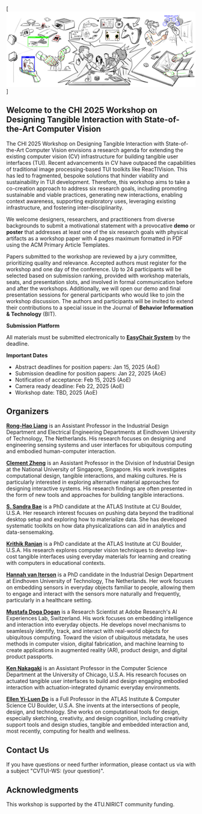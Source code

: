 <!-- <link rel="shortcut icon" type="image/x-icon" href="icon.png"> -->

[![Banner](/img/banner.png)]

## Welcome to the CHI 2025 Workshop on **Designing Tangible Interaction with State-of-the-Art Computer Vision**

The CHI 2025 Workshop on Designing Tangible Interaction with State-of-the-Art Computer Vision envisions a research agenda for extending the existing computer vision (CV) infrastructure for building tangible user interfaces (TUI). Recent advancements in CV have outpaced the capabilities of traditional image processing-based TUI toolkits like ReacTIVision. This has led to fragmented, bespoke solutions that hinder viability and sustainability in TUI development. Therefore, this workshop aims to take a co-creation approach to address six research goals, including promoting sustainable and viable practices, generating new interactions,  enabling context awareness, supporting exploratory uses, leveraging existing infrastructure, and fostering inter-disciplinarity.

<!-- ## Position Paper Submission Deadline: Jan 22, 2025 (AoE) (Abstract Deadline: Jan 15, 2021 (AOE)) -->
We welcome designers, researchers, and practitioners from diverse backgrounds to submit a motivational statement with a provocative **demo** or **poster** that addresses at least one of the six research goals with physical artifacts as a workshop paper with 4 pages maximum formatted in PDF using the ACM Primary Article Templates.

Papers submitted to the workshop are reviewed by a jury committee, prioritizing quality and relevance. Accepted authors must register for the workshop and one day of the conference. Up to 24 participants will be selected based on submission ranking, provided with workshop materials, seats, and presentation slots, and involved in formal communication before and after the workshops. Additionally, we will open our demo and final presentation sessions for general participants who would like to join the workshop discussion. The authors and participants will be invited to extend their contributions to a special issue in the Journal of **Behavior Information & Technology** (BIT).

**Submission Platform**	

All materials must be submitted electronically to **[EasyChair System]()** by the deadline.

**Important Dates**
- Abstract deadlines for position papers: Jan 15, 2025 (AoE)
- Submission deadline for position papers: Jan 22, 2025 (AoE)
- Notification of acceptance: Feb 15, 2025 (AoE)
- Camera ready deadline: Feb 22, 2025 (AoE)
- Workshop date: TBD, 2025 (AoE)

## Organizers

**[Rong-Hao Liang]()** is an Assistant Professor in the Industrial Design Department and Electrical Engineering Departments at Eindhoven University of Technology, The Netherlands. His research focuses on designing and engineering sensing systems and user interfaces for ubiquitous computing and embodied human-computer interaction.

**[Clement Zheng]()** is an Assistant Professor in the Division of Industrial Design at the National University of Singapore, Singapore. His work investigates computational design, tangible interactions, and making cultures. He is particularly interested in exploring alternative material approaches for designing interactive systems. His research findings are often presented in the form of new tools and approaches for building tangible interactions.

**[S. Sandra Bae]()** is a PhD candidate at the ATLAS Institute at CU Boulder, U.S.A. Her research interest focuses on pushing data beyond the traditional desktop setup and exploring how to materialize data. She has developed systematic toolkits on how data physicalizations can aid in analytics and data-sensemaking. 

**[Krithik Ranjan]()** is a PhD candidate at the ATLAS Institute at CU Boulder, U.S.A. His research explores computer vision techniques to develop low-cost tangible interfaces using everyday materials for learning and creating with computers in educational contexts.  

**[Hannah van Iterson]()** is a PhD candidate in the Industrial Design Department at Eindhoven University of Technology, The Netherlands. Her work focuses on embedding sensors in everyday objects familiar to people, allowing them to engage and interact with the sensors more naturally and frequently, particularly in a healthcare setting. 

**[Mustafa Doga Dogan]()** is a Research Scientist at Adobe Research's AI Experiences Lab, Switzerland. His work focuses on embedding intelligence and interaction into everyday objects. He develops novel mechanisms to seamlessly identify, track, and interact with real-world objects for ubiquitous computing. Toward the vision of ubiquitous metadata, he uses methods in computer vision, digital fabrication, and machine learning to create applications in augmented reality (AR), product design, and digital product passports. 

**[Ken Nakagaki]()** is an Assistant Professor in the Computer Science Department at the University of Chicago, U.S.A. His research focuses on actuated tangible user interfaces to build and design engaging embodied interaction with actuation-integrated dynamic everyday environments.

**[Ellen Yi-Luen Do]()** is a Full Professor in the ATLAS Institute \& Computer Science CU Boulder, U.S.A. She invents at the intersections of people, design, and technology. She works on computational tools for design, especially sketching, creativity, and design cognition, including creativity support tools and design studies, tangible and embedded interaction and, most recently, computing for health and wellness. 

## Contact Us
If you have questions or need further information, please contact us via [](mailto:) with a subject "CVTUI-WS: (your question)".

## Acknowledgments
This workshop is supported by the 4TU.NIRICT community funding.

<!-- ![Logos](logo.png) -->